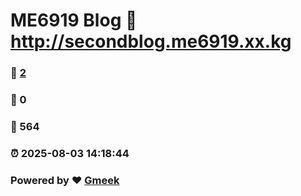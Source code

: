 # ME6919 Blog :link: http://secondblog.me6919.xx.kg 
### :page_facing_up: [2](http://secondblog.me6919.xx.kg/tag.html) 
### :speech_balloon: 0 
### :hibiscus: 564 
### :alarm_clock: 2025-08-03 14:18:44 
### Powered by :heart: [Gmeek](https://github.com/Meekdai/Gmeek)

